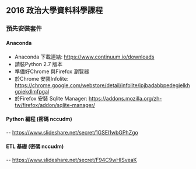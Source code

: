 ## 2016 政治大學資料科學課程

### 預先安裝套件
#### Anaconda
- Anaconda 下載連結: https://www.continuum.io/downloads
- 請裝Python 2.7 版本
- 準備好Chrome 與Firefox 瀏覽器
- 於Chrome 安裝Infolite: https://chrome.google.com/webstore/detail/infolite/ipjbadabbpedegielkhgpiekdlmfpgal
- 於Firefox 安裝 Sqlite Manager: https://addons.mozilla.org/zh-tw/firefox/addon/sqlite-manager/


#### Python 編程 (密碼 nccudm)
-- https://www.slideshare.net/secret/1GSEl1wbGPhZgo

#### ETL 基礎 (密碼 nccudm)
-- https://www.slideshare.net/secret/F94C9wHISveaK


